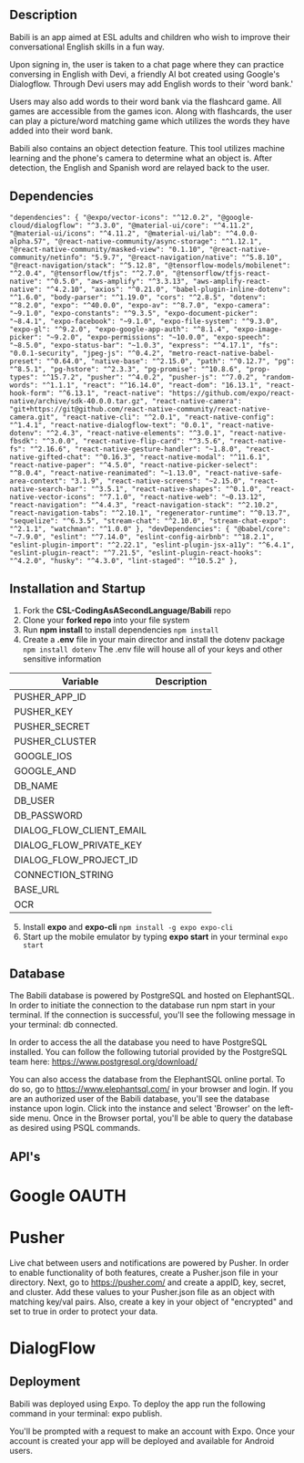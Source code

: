 ## Description

Babili is an app aimed at ESL adults and children who wish to improve their conversational English skills in a fun way.

Upon signing in, the user is taken to a chat page where they can practice conversing in English with Devi, a friendly AI bot created using Google's Dialogflow. Through Devi users may add English words to their 'word bank.'

Users may also add words to their word bank via the flashcard game. All games are accessible from the games icon. Along with flashcards, the user can play a picture/word matching game which utilizes the words they have added into their word bank.

Babili also contains an object detection feature. This tool utilizes machine learning and the phone's camera to determine what an object is. After detection, the English and Spanish word are relayed back to the user.

## Dependencies

`"dependencies": {
    "@expo/vector-icons": "^12.0.2",
    "@google-cloud/dialogflow": "^3.3.0",
    "@material-ui/core": "^4.11.2",
    "@material-ui/icons": "^4.11.2",
    "@material-ui/lab": "^4.0.0-alpha.57",
    "@react-native-community/async-storage": "^1.12.1",
    "@react-native-community/masked-view": "0.1.10",
    "@react-native-community/netinfo": "5.9.7",
    "@react-navigation/native": "^5.8.10",
    "@react-navigation/stack": "^5.12.8",
    "@tensorflow-models/mobilenet": "^2.0.4",
    "@tensorflow/tfjs": "^2.7.0",
    "@tensorflow/tfjs-react-native": "^0.5.0",
    "aws-amplify": "^3.3.13",
    "aws-amplify-react-native": "^4.2.10",
    "axios": "^0.21.0",
    "babel-plugin-inline-dotenv": "^1.6.0",
    "body-parser": "^1.19.0",
    "cors": "^2.8.5",
    "dotenv": "^8.2.0",
    "expo": "^40.0.0",
    "expo-av": "^8.7.0",
    "expo-camera": "~9.1.0",
    "expo-constants": "^9.3.5",
    "expo-document-picker": "~8.4.1",
    "expo-facebook": "~9.1.0",
    "expo-file-system": "^9.3.0",
    "expo-gl": "^9.2.0",
    "expo-google-app-auth": "^8.1.4",
    "expo-image-picker": "~9.2.0",
    "expo-permissions": "~10.0.0",
    "expo-speech": "~8.5.0",
    "expo-status-bar": "~1.0.3",
    "express": "^4.17.1",
    "fs": "0.0.1-security",
    "jpeg-js": "^0.4.2",
    "metro-react-native-babel-preset": "^0.64.0",
    "native-base": "^2.15.0",
    "path": "^0.12.7",
    "pg": "^8.5.1",
    "pg-hstore": "^2.3.3",
    "pg-promise": "^10.8.6",
    "prop-types": "^15.7.2",
    "pusher": "^4.0.2",
    "pusher-js": "^7.0.2",
    "random-words": "^1.1.1",
    "react": "^16.14.0",
    "react-dom": "16.13.1",
    "react-hook-form": "^6.13.1",
    "react-native": "https://github.com/expo/react-native/archive/sdk-40.0.0.tar.gz",
    "react-native-camera": "git+https://git@github.com/react-native-community/react-native-camera.git",
    "react-native-cli": "^2.0.1",
    "react-native-config": "^1.4.1",
    "react-native-dialogflow-text": "0.0.1",
    "react-native-dotenv": "^2.4.3",
    "react-native-elements": "^3.0.1",
    "react-native-fbsdk": "^3.0.0",
    "react-native-flip-card": "^3.5.6",
    "react-native-fs": "^2.16.6",
    "react-native-gesture-handler": "~1.8.0",
    "react-native-gifted-chat": "^0.16.3",
    "react-native-modal": "^11.6.1",
    "react-native-paper": "^4.5.0",
    "react-native-picker-select": "^8.0.4",
    "react-native-reanimated": "~1.13.0",
    "react-native-safe-area-context": "3.1.9",
    "react-native-screens": "~2.15.0",
    "react-native-search-bar": "^3.5.1",
    "react-native-shapes": "^0.1.0",
    "react-native-vector-icons": "^7.1.0",
    "react-native-web": "~0.13.12",
    "react-navigation": "^4.4.3",
    "react-navigation-stack": "^2.10.2",
    "react-navigation-tabs": "^2.10.1",
    "regenerator-runtime": "^0.13.7",
    "sequelize": "^6.3.5",
    "stream-chat": "^2.10.0",
    "stream-chat-expo": "^2.1.1",
    "watchman": "^1.0.0"
  },
  "devDependencies": {
    "@babel/core": "~7.9.0",
    "eslint": "^7.14.0",
    "eslint-config-airbnb": "^18.2.1",
    "eslint-plugin-import": "^2.22.1",
    "eslint-plugin-jsx-a11y": "^6.4.1",
    "eslint-plugin-react": "^7.21.5",
    "eslint-plugin-react-hooks": "^4.2.0",
    "husky": "^4.3.0",
    "lint-staged": "^10.5.2"
  },`

  ## Installation and Startup

  1. Fork the **CSL-CodingAsASecondLanguage/Babili** repo
  2. Clone your **forked repo** into your file system
  3. Run **npm install** to install dependencies
    `npm install`
  4. Create a **.env** file in your main director and install the dotenv package
    `npm install dotenv`
  The .env file will house all of your keys and other sensitive information

| Variable                    | Description                 |
| ----------------------------| --------------------------- |
| PUSHER_APP_ID               |                             |
| PUSHER_KEY                  |                             |
| PUSHER_SECRET               |                             |
| PUSHER_CLUSTER              |                             |
| GOOGLE_IOS                  |                             |
| GOOGLE_AND                  |                             |
| DB_NAME                     |                             |
| DB_USER                     |                             |
| DB_PASSWORD                 |                             |
| DIALOG_FLOW_CLIENT_EMAIL    |                             |
| DIALOG_FLOW_PRIVATE_KEY     |                             |
| DIALOG_FLOW_PROJECT_ID      |                             |
| CONNECTION_STRING           |                             |
| BASE_URL                    |                             |
| OCR                         |                             |

  5. Install **expo** and **expo-cli**
    `npm install -g expo expo-cli`
  6. Start up the mobile emulator by typing **expo start** in your terminal
    `expo start`

## Database
The Babili database is powered by PostgreSQL and hosted on ElephantSQL. In order to initiate the connection to the database run npm start in your terminal. If the connection is successful, you'll see the following message in your terminal: db connected.

In order to access the all the database you need to have PostgreSQL installed. You can follow the following tutorial provided by the PostgreSQL team here: https://www.postgresql.org/download/

You can also access the database from the ElephantSQL online portal. To do so, go to https://www.elephantsql.com/ in your browser and login. If you are an authorized user of the Babili database, you'll see the database instance upon login. Click into the instance and select 'Browser' on the left-side menu. Once in the Browser portal, you'll be able to query the database as desired using PSQL commands.

## API's

# Google OAUTH

# Pusher
Live chat between users and notifications are powered by Pusher. In order to enable functionality of both features, create a Pusher.json file in your directory. Next, go to https://pusher.com/ and create a appID, key, secret, and cluster. Add these values to your Pusher.json file as an object with matching key/val pairs. Also, create a key in your object of "encrypted" and set to true in order to protect your data.
# DialogFlow

## Deployment
Babili was deployed using Expo. To deploy the app run the following command in your terminal: expo publish.

You'll be prompted with a request to make an account with Expo. Once your account is created your app will be deployed and available for Android users.